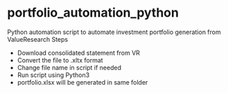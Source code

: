 # portfolio_automation_python
Python automation script to automate investment portfolio generation from ValueResearch
Steps
- Download consolidated statement from VR
- Convert the file to .xltx format
- Change file name in script if needed
- Run script using Python3
- portfolio.xlsx will be generated in same folder
